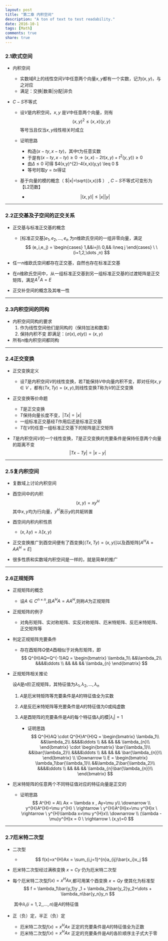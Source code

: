 ```yaml
---
layout: post
title: "第二章 内积空间"
description: "A ton of text to test readability."
date: 2016-10-1
tags: [Math]
comments: true
share: true
---
```


### 2.1欧式空间

- 内积空间
  - 实数域$R$上的线性空间$V$中任意两个向量$x,y$都有一个实数，记为$(x,y)$，与之对应
  - 满足：交换|数乘|分配|非负

- $C-S$不等式

  - 设$V$是内积空间，$x,y$ 是$V$中任意两个向量，则有
    $$
    (x,y)^{2} \leq (x,x)(y,y)
    $$
    等号当且仅当$x,y$线性相关时成立

  - 证明思路

    - 构造$(x-ty,x-ty)$，其中t为任意实数
    - 于是有$(x-ty,x-ty) \geq 0  \rightarrow (x,x)-2t(x,y)+t^{2}(y,y)) \geq0$
    - 由$\Delta \leq0$ 可得  $4(x,y)^{2}-4(x,x)(y,y) \leq 0 $
    - 等号时取$y=tx$得证

  - 基于向量的模的概念（ $|x|=\sqrt{(x,x)}$ ） , $C-S$不等式可变形为 【L2范数】

    - $$
      |(x,y)|\leq|x||y|
      $$



----


### 2.2正交基及子空间的正交关系

- 正交基与标准正交基的概念

  - [标准正交基]$e_1,e_2,\dots,e_n$ 为$n$维欧氏空间的一组非零向量，满足
    $$
    (e_i,e_j) = 
    \begin{cases}
    1,&&i=j\\
    0,&& i\neq j
    \end{cases}
    \ \  (i=1,2,\dots ,n)
    $$

- 任一$n$维欧氏空间都存在正交基，自然也存在标准正交基

- 在$n$维欧氏空间中，从一组标准正交基到另一组标准正交基的过渡矩阵是正交矩阵，满足$A^{T}A=E$

- 正交补空间的概念及其唯一性

----

### 2.3内积空间的同构

- 内积空间同构的要求
  1. 作为线性空间他们是同构的（保持加法和数乘）
  2. 保持内积不变 即满足：$(\sigma(x),\sigma(y)) = (x,y)$
- 所有$n$维内积空间都同构

----

### 2.4正交变换

- 正交变换定义
  - 设$T$是内积空间$V$的线性变换，若$T$能保持$V$中向量内积不变，即对任何$x,y \in V$ ，都有$(Tx,Ty) = (x,y)$,则线性变换$T$称为$V$的正交变换

- 正交变换等价命题
  - $T$是正交变换
  - $T$保持向量长度不变，$|Tx|=|x|$
  - 一组标准正交基经$T$作用后还是标准正交基
  - $T$在$V$的任意一组标准正交基下的矩阵是正交矩阵
- $T$是内积空间$V$的一个线性变换，$T$是正交变换的充要条件是保持任意两个向量的距离不变
$$
|Tx-Ty| = |x-y|
$$

----

### 2.5复内积空间

- 复数域上讨论内积空间

- 酉空间中的内积
  $$
  (x,y) = xy^{H}
  $$
  其中$x,y$均为行向量，$y^{H}$表示$y$的共轭转置

- 酉空间内积内积性质

  - $(x,\lambda y) = \bar{\lambda}(x,y)$ 

- 正交变换推广到酉空间便有了酉变换[$(Tx,Ty)=(x,y)$]以及酉矩阵[$A^{H}A = AA^{H}=E$]

- 很多性质和实数域内积空间是一样的，就是简单的推广

-----

### 2.6正规矩阵 

- 正规矩阵的概念

  - 设$A \in C^{n \times n}$,且$A^{H}A=AA^{H}$,则称$A$为正规矩阵

- 正规矩阵的例子

  - 对角形矩阵、实对称矩阵、实反对称矩阵、厄米特矩阵、反厄米特矩阵、正交矩阵等

- 判定正规矩阵充要条件

  - 存在酉矩阵$Q$使$A$酉相似于对角形矩阵，即
  $$
  Q^{H}AQ=Q^{-1}AQ = 
    \begin{bmatrix}
    \lambda_1\\
    &&\lambda_2\\
    &&&&\ddots \\
    && && && \lambda_{n}
    \end{bmatrix}
  $$

- 正规矩阵相关推论

  设$A$是$n$阶正规矩阵，其特征值为$\lambda_1 ,\lambda_2,\dots,\lambda_n$

  1. $A$是厄米特矩阵等充要条件是$A$的特征值全为实数

  2. $A$是反厄米特矩阵等充要条件是$A$的特征值为0或纯虚数

  3. $A$是酉矩阵的充要条件是$A$的每个特征值$\lambda_i$的模$|\lambda_i|=1$

     - 证明思路
       $$
       Q^{H}AQ \cdot Q^{H}A^{H}Q = 
         \begin{bmatrix}
         \lambda_1\\
         &&\lambda_2\\
         &&&&\ddots \\
         && && && \lambda_{n}\\
         \end{bmatrix}
         \cdot
            \begin{bmatrix}
         \bar{\lambda_1}\\
         &&\bar{\lambda_2}\\
         &&&&\ddots \\
         && && && \bar{\lambda_{n}}\\
         \end{bmatrix}
         \\
         \Downarrow
         \\
         E = 
           \begin{bmatrix}
         \lambda_1\bar{\lambda_1}\\
         &&\lambda_2\bar{\lambda_2}\\
         &&&&\ddots \\
         && && && \lambda_{n}\bar{\lambda_{n}}\\
         \end{bmatrix}
       $$

- 厄米特矩阵的任意两个不同特征值对应的特征向量是正交的

  - 证明思路
    $$
    A^{H} = A\\
    Ax = \lambda x , Ay=\mu y\\
    \downarrow \\
    y^{H}A^{H}=\mu y^{H} \ \rightarrow \ y^{H}A^{H}x=\mu y^{H}x \ \rightarrow  \ y^{H}\lambda x=\mu y^{H}x\\
    \downarrow \\
    (\lambda - \mu)y^{H}x = 0 \ \rightarrow \ (x,y)=0
    $$



----

### 2.7厄米特二次型

- 二次型

  - $$
    f(x)=x^{H}Ax = \sum_{i,j=1}^{n}a_{ij}\bar{x_i}x_j
    $$

- 厄米特二次型经过满秩变换 $x =Cy$ 仍为厄米特二次型

- 每个厄米特二次型$f(x)=x^{H}Ax$,都可用某个酉变换 $x=Qy$ 使其化为标准型
  $$
  f = \lambda_1\bar{y_1}y	_1 + \lambda_2\bar{y_2}y_2+\dots + \lambda_n\bar{y_n}y_n
  $$

  ​	其中$\lambda_i (i=1,2,,\dots,n)$是$A$的特征值

- 正（负）定，半正（负）定

  - 厄米特二次型$f(x)=x^{H}Ax$ 正定的充要条件是$A$的特征值全为正数
  - 厄米特二次型$f(x)=x^{H}Ax$ 正定的充要条件是$A$的各阶顺序主子式大于零